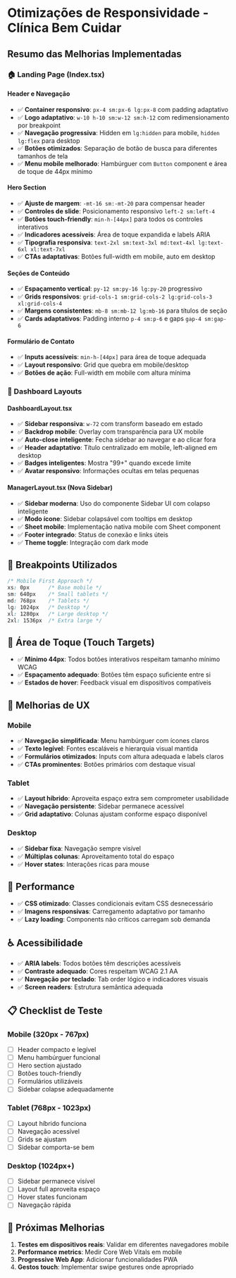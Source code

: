 # Otimizações de Responsividade - Clínica Bem Cuidar

## Resumo das Melhorias Implementadas

### 🏠 Landing Page (Index.tsx)

#### Header e Navegação
- ✅ **Container responsivo**: `px-4 sm:px-6 lg:px-8` com padding adaptativo
- ✅ **Logo adaptativo**: `w-10 h-10 sm:w-12 sm:h-12` com redimensionamento por breakpoint
- ✅ **Navegação progressiva**: Hidden em `lg:hidden` para mobile, `hidden lg:flex` para desktop
- ✅ **Botões otimizados**: Separação de botão de busca para diferentes tamanhos de tela
- ✅ **Menu mobile melhorado**: Hambúrguer com `Button` component e área de toque de 44px mínimo

#### Hero Section
- ✅ **Ajuste de margem**: `-mt-16 sm:-mt-20` para compensar header
- ✅ **Controles de slide**: Posicionamento responsivo `left-2 sm:left-4`
- ✅ **Botões touch-friendly**: `min-h-[44px]` para todos os controles interativos
- ✅ **Indicadores acessíveis**: Área de toque expandida e labels ARIA
- ✅ **Tipografia responsiva**: `text-2xl sm:text-3xl md:text-4xl lg:text-6xl xl:text-7xl`
- ✅ **CTAs adaptativas**: Botões full-width em mobile, auto em desktop

#### Seções de Conteúdo
- ✅ **Espaçamento vertical**: `py-12 sm:py-16 lg:py-20` progressivo
- ✅ **Grids responsivos**: `grid-cols-1 sm:grid-cols-2 lg:grid-cols-3 xl:grid-cols-4`
- ✅ **Margens consistentes**: `mb-8 sm:mb-12 lg:mb-16` para títulos de seção
- ✅ **Cards adaptativos**: Padding interno `p-4 sm:p-6` e gaps `gap-4 sm:gap-6`

#### Formulário de Contato
- ✅ **Inputs acessíveis**: `min-h-[44px]` para área de toque adequada
- ✅ **Layout responsivo**: Grid que quebra em mobile/desktop
- ✅ **Botões de ação**: Full-width em mobile com altura mínima

### 🏥 Dashboard Layouts

#### DashboardLayout.tsx
- ✅ **Sidebar responsiva**: `w-72` com transform baseado em estado
- ✅ **Backdrop mobile**: Overlay com transparência para UX mobile
- ✅ **Auto-close inteligente**: Fecha sidebar ao navegar e ao clicar fora
- ✅ **Header adaptativo**: Título centralizado em mobile, left-aligned em desktop
- ✅ **Badges inteligentes**: Mostra "99+" quando excede limite
- ✅ **Avatar responsivo**: Informações ocultas em telas pequenas

#### ManagerLayout.tsx (Nova Sidebar)
- ✅ **Sidebar moderna**: Uso do componente Sidebar UI com colapso inteligente
- ✅ **Modo ícone**: Sidebar colapsável com tooltips em desktop
- ✅ **Sheet mobile**: Implementação nativa mobile com Sheet component
- ✅ **Footer integrado**: Status de conexão e links úteis
- ✅ **Theme toggle**: Integração com dark mode

## 📱 Breakpoints Utilizados

```css
/* Mobile First Approach */
xs: 0px      /* Base mobile */
sm: 640px    /* Small tablets */
md: 768px    /* Tablets */
lg: 1024px   /* Desktop */
xl: 1280px   /* Large desktop */
2xl: 1536px  /* Extra large */
```

## 🎯 Área de Toque (Touch Targets)

- ✅ **Mínimo 44px**: Todos botões interativos respeitam tamanho mínimo WCAG
- ✅ **Espaçamento adequado**: Botões têm espaço suficiente entre si
- ✅ **Estados de hover**: Feedback visual em dispositivos compatíveis

## 🔧 Melhorias de UX

### Mobile
- ✅ **Navegação simplificada**: Menu hambúrguer com ícones claros
- ✅ **Texto legível**: Fontes escaláveis e hierarquia visual mantida
- ✅ **Formulários otimizados**: Inputs com altura adequada e labels claros
- ✅ **CTAs prominentes**: Botões primários com destaque visual

### Tablet
- ✅ **Layout híbrido**: Aproveita espaço extra sem comprometer usabilidade
- ✅ **Navegação persistente**: Sidebar permanece acessível
- ✅ **Grid adaptativo**: Colunas ajustam conforme espaço disponível

### Desktop
- ✅ **Sidebar fixa**: Navegação sempre visível
- ✅ **Múltiplas colunas**: Aproveitamento total do espaço
- ✅ **Hover states**: Interações ricas para mouse

## 🚀 Performance

- ✅ **CSS otimizado**: Classes condicionais evitam CSS desnecessário
- ✅ **Imagens responsivas**: Carregamento adaptativo por tamanho
- ✅ **Lazy loading**: Components não críticos carregam sob demanda

## ♿ Acessibilidade

- ✅ **ARIA labels**: Todos botões têm descrições acessíveis
- ✅ **Contraste adequado**: Cores respeitam WCAG 2.1 AA
- ✅ **Navegação por teclado**: Tab order lógico e indicadores visuais
- ✅ **Screen readers**: Estrutura semântica adequada

## 📋 Checklist de Teste

### Mobile (320px - 767px)
- [ ] Header compacto e legível
- [ ] Menu hambúrguer funcional
- [ ] Hero section ajustado
- [ ] Botões touch-friendly
- [ ] Formulários utilizáveis
- [ ] Sidebar colapse adequadamente

### Tablet (768px - 1023px)
- [ ] Layout híbrido funciona
- [ ] Navegação acessível
- [ ] Grids se ajustam
- [ ] Sidebar comporta-se bem

### Desktop (1024px+)
- [ ] Sidebar permanece visível
- [ ] Layout full aproveita espaço
- [ ] Hover states funcionam
- [ ] Navegação rápida

## 🔄 Próximas Melhorias

1. **Testes em dispositivos reais**: Validar em diferentes navegadores mobile
2. **Performance metrics**: Medir Core Web Vitals em mobile
3. **Progressive Web App**: Adicionar funcionalidades PWA
4. **Gestos touch**: Implementar swipe gestures onde apropriado
